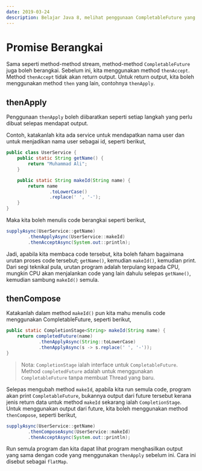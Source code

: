 ```yaml
---
date: 2019-03-24
description: Belajar Java 8, melihat penggunaan CompletableFuture yang berangkai, sama seperti stream, iaitu thenApply dan thenCompose.
---
```


# Promise Berangkai

Sama seperti method-method stream, method-method `CompletableFuture` juga boleh
berangkai. Sebelum ini, kita menggunakan method `thenAccept`. Method
`thenAccept` tidak akan return output. Untuk return output, kita boleh
menggunakan method `then` yang lain, contohnya `thenApply`.

## thenApply

Penggunaan `thenApply` boleh diibaratkan seperti setiap langkah yang perlu
dibuat selepas mendapat output.

Contoh, katakanlah kita ada service untuk mendapatkan nama user dan untuk
menjadikan nama user sebagai id, seperti berikut,

```java
public class UserService {
    public static String getName() {
        return "Muhammad Ali";
    }

    public static String makeId(String name) {
        return name
                .toLowerCase()
                .replace(' ', '-');
    }
}
```

Maka kita boleh menulis code berangkai seperti berikut,

```java
supplyAsync(UserService::getName)
        .thenApplyAsync(UserService::makeId)
        .thenAcceptAsync(System.out::println);
```

Jadi, apabila kita membaca code tersebut, kita boleh faham bagaimana urutan
proses code tersebut; `getName()`, kemudian `makeId()`, kemudian print. Dari
segi teknikal pula, urutan program adalah terpulang kepada CPU, mungkin CPU akan
menjalankan code yang lain dahulu selepas `getName()`, kemudian sambung
`makeId()` semula.

## thenCompose

Katakanlah dalam method `makeId()` pun kita mahu menulis code menggunakan
CompletableFuture, seperti berikut,

```java
public static CompletionStage<String> makeId(String name) {
    return completedFuture(name)
            .thenApplyAsync(String::toLowerCase)
            .thenApplyAsync(s -> s.replace(' ', '-'));
}
```

> Nota: `CompletionStage` ialah interface untuk `CompletableFuture`. Method
> `completedFuture` adalah untuk menggunakan `CompletableFuture` tanpa membuat
> Thread yang baru.

Selepas mengubah method `makeId`, apabila kita run semula code, program akan
print `CompletableFuture`, bukannya output dari future tersebut kerana jenis
return data untuk method `makeId` sekarang ialah `CompletionStage`. Untuk
menggunakan output dari future, kita boleh menggunakan method `thenCompose`,
seperti berikut,

```java
supplyAsync(UserService::getName)
        .thenComposeAsync(UserService::makeId)
        .thenAcceptAsync(System.out::println);
```

Run semula program dan kita dapat lihat program menghasilkan output yang sama
dengan code yang menggunakan `thenApply` sebelum ini. Cara ini disebut sebagai
`flatMap`.
